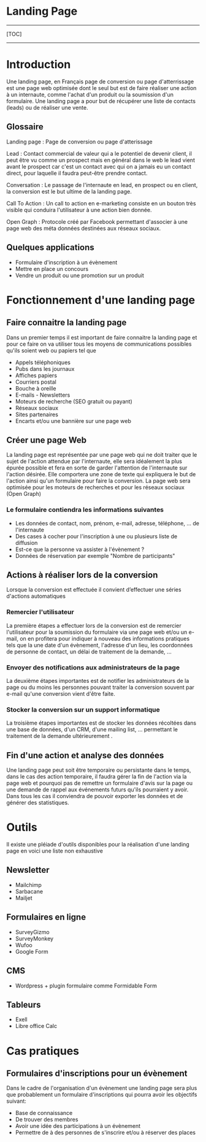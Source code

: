 
Landing Page
===========
----

[TOC]

----

Introduction
==========
Une landing page, en Français page de conversion ou page d'atterrissage est une page web optimisée dont le seul but est de faire réaliser une action à un internaute, comme l'achat d'un produit ou la soumission d'un formulaire. Une landing page a pour but de récupérer une liste de contacts (leads) ou de réaliser une vente.

Glossaire
-------------
Landing page
: Page de conversion ou page d'atterissage

Lead
: Contact commercial de valeur qui a le potentiel de devenir client, il peut être vu comme un prospect mais en général dans le web le lead vient avant le prospect car c'est un contact avec qui on a jamais eu un contact direct, pour laquelle il faudra peut-être prendre contact.

Conversation
: Le passage de l'internaute en lead, en prospect ou en client, la conversion est le but ultime de la landing page.

Call To Action
: Un call to action en e-marketing consiste en un bouton très visible qui conduira l'utilisateur à une action bien donnée.

Open Graph
: Protocole créé par Facebook permettant d'associer à une page web des méta données destinées aux réseaux sociaux.

Quelques applications
-------------------------------
* Formulaire d'inscription à un évènement
* Mettre en place un concours
* Vendre un produit ou une promotion sur un produit

Fonctionnement d'une landing page
=============================
Faire connaitre la landing page
--------------------------------------------
Dans un premier temps il est important de faire connaitre la landing page et pour ce faire on va utiliser tous les moyens de communications possibles qu'ils soient web ou papiers tel que

* Appels téléphoniques
* Pubs dans les journaux 
* Affiches papiers
* Courriers postal
* Bouche à oreille
* E-mails - Newsletters
* Moteurs de recherche (SEO gratuit ou payant)
* Réseaux sociaux
* Sites partenaires
* Encarts et/ou une bannière sur une page web

Créer une page Web
----------------------------
La landing page est représentée par une page web qui ne doit traiter que le sujet de l'action attendue par l'internaute, elle sera idéalement la plus épurée possible et fera en sorte de garder l'attention de l'internaute sur l'action désirée. Elle comportera une zone de texte qui expliquera le but de l'action ainsi qu'un formulaire pour faire la conversion.
La page web sera optimisée pour les moteurs de recherches et pour les réseaux sociaux (Open Graph)

### Le formulaire contiendra les informations suivantes

* Les données de contact, nom, prénom, e-mail, adresse, téléphone, ... de l'internaute
* Des cases à cocher pour l'inscription à une ou plusieurs liste de diffusion
* Est-ce que la personne va assister à l'évènement ?
* Données de réservation par exemple "Nombre de participants"

Actions à réaliser lors de la conversion
------------------------------------------------------
Lorsque la conversion est effectuée il convient d’effectuer une séries d'actions automatiques

### Remercier l'utilisateur
La première étapes a effectuer lors de la conversion est de remercier l'utilisateur pour la soumission du formulaire via une page web et/ou un e-mail, on en profitera pour indiquer à nouveau des informations pratiques tels que la une date d'un évènement, l'adresse d'un lieu, les coordonnées de personne de contact, un délai de traitement de la demande, ...

### Envoyer des notifications aux administrateurs de la page
La deuxième étapes importantes est de notifier les administrateurs de la page ou du moins les personnes pouvant traiter la conversion souvent par e-mail qu'une conversion vient d'être faite.

### Stocker la conversion sur un support informatique
La troisième étapes importantes est de stocker les données récoltées dans une base de données, d'un CRM, d'une mailing list, ... permettant le traitement de la demande ultérieurement .

Fin d'une action et analyse des données
--------------------------------------------------------
Une landing page peut soit être temporaire ou persistante dans le temps, dans le cas des action temporaire, il faudra gérer la fin de l'action via la page web et pourquoi pas de remettre un formulaire d'avis sur la page ou une demande de rappel aux événements futurs qu'ils pourraient y avoir.
Dans tous les cas il conviendra de pouvoir exporter les données et de générer des statistiques.

Outils
=====
Il existe une pléiade d'outils disponibles pour la réalisation d'une landing page en voici une liste non exhaustive

Newsletter
---------------

* Mailchimp
* Sarbacane
* Mailjet
 
Formulaires en ligne
-----------------------------
 
 * SurveyGizmo
 * SurveyMonkey
 * Wufoo
 * Google Form

CMS
------

* Wordpress + plugin formulaire comme Formidable Form

Tableurs
------------

* Exell
* Libre office Calc

Cas pratiques
===========
Formulaires d'inscriptions pour un évènement
-----------------------------------------------------------------
Dans le cadre de l'organisation d'un évènement une landing page sera plus que probablement un  formulaire d'inscriptions qui pourra avoir les objectifs suivant:
* Base de connaissance
* De trouver des membres
* Avoir une idée des participations à un évènement
* Permettre de à des personnes de s'inscrire et/ou à réserver des places
